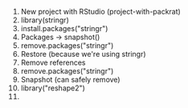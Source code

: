 1. New project with RStudio (project-with-packrat)
2. library(stringr)
3. install.packages("stringr")
4. Packages -> snapshot()
5. remove.packages("stringr")
6. Restore (because we're using stringr)
7. Remove references
8. remove.packages("stringr")
9. Snapshot (can safely remove)
10. library("reshape2")
11. 